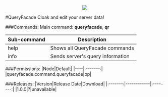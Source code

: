 <p align="center">
  <img src="https://raw.githubusercontent.com/Gamecrafter/PocketMine-Plugins/master/QueryFacade/images/icon.png?raw=true"/>
</p>
#QueryFacade
Cloak and edit your server data!

###Commands:
Main command: **queryfacade**, **qr**

|Sub-command|Description|
|-----------|-----------|
|help|Shows all QueryFacade commands|
|info|Sends server's query information|

###Permissions:
|Node|Default|
|----|:-------:|
|queryfacade.command.queryfacade|op|

###Releases:
|Version|Release Date|Download|
|:-------:|------------|:--------:|
|1.0.0|?|unavailable|
